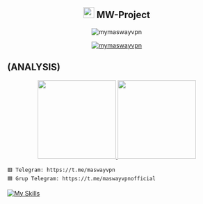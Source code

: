 <!-- Hi skid <3 -->

<h2 align="center"><img src="https://s8.gifyu.com/images/979447220829032478.gif" height="25px"> MW-Project<a href="https://t.me/maswayvpn"></a></h2>

<p align="center">

<p align="center"> <img src="https://komarev.com/ghpvc/?username=mymaswayvpn&label=Profile%20views&color=09476f&style=flat" alt="mymaswayvpn" /> </p>

<p align="center"> <a href="https://github.com/ryo-ma/github-profile-trophy"><img src="https://github-profile-trophy.vercel.app/?username=mymaswayvpn" alt="mymaswayvpn" /></a> </p>


## (ANALYSIS)
<p align="center">

<a href="https://github.com/mymaswayvpn">

  <img height="180em" src="https://github-readme-stats-eight-theta.vercel.app/api?username=mymaswayvpn&show_icons=true&theme=algolia&include_all_commits=true&count_private=true"/>

  <img height="180em" src="https://github-readme-stats-eight-theta.vercel.app/api/top-langs/?username=mymaswayvpn&layout=compact&langs_count=8&theme=algolia"/>

</a>
</p>




```
🟥 Telegram: https://t.me/maswayvpn 
🟦 Grup Telegram: https://t.me/maswayvpnofficial
```

[![My Skills](https://skillicons.dev/icons?i=java,linux,js,html,css,python,php,bash,github,powershell,azure,docker,gcp,json)](https://skillicons.dev)




















